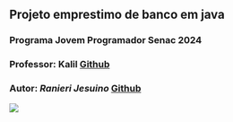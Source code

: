 ## Projeto emprestimo de banco em java 
### Programa Jovem Programador Senac 2024 

### Professor: Kalil [Github](https://github.com/profKalil)

### Autor: *Ranieri Jesuino* [Github](https://github.com/Ranierij)

<img src= "https://pb.senac.br/wp-content/uploads/2018/02/arquivo-teste-da-TI_Webservice.jpg">


